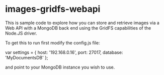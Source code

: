 # images-gridfs-webapi
This is sample code to explore how you can store and retrieve images via a Web API with a MongoDB back end using the GridFS capabilities of the Node.JS driver.

To get this to run first modify the config.js file:


var settings = {
    host: '192.168.0.16',
    port: 27017,
    database: 'MyDocumentsDB'
};

and point to your MongoDB instance you wish to use.

